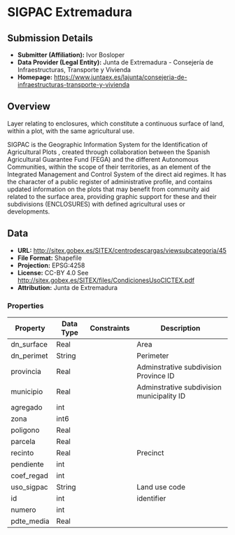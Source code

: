# SIGPAC Extremadura

## Submission Details

- **Submitter (Affiliation):** Ivor Bosloper
- **Data Provider (Legal Entity):** Junta de Extremadura - Consejería de Infraestructuras, Transporte y Vivienda
- **Homepage:** https://www.juntaex.es/lajunta/consejeria-de-infraestructuras-transporte-y-vivienda

## Overview

Layer relating to enclosures, which constitute a continuous surface of land, within a plot, with the same agricultural use.

SIGPAC is the Geographic Information System for the Identification of Agricultural Plots , 
created through collaboration between the Spanish Agricultural Guarantee Fund (FEGA) and 
the different Autonomous Communities, within the scope of their territories, as an element 
of the Integrated Management and Control System of the direct aid regimes. It has the character 
of a public register of administrative profile, and contains updated information on the 
plots that may benefit from community aid related to the surface area, providing graphic 
support for these and their subdivisions (ENCLOSURES) with defined agricultural uses or 
developments.

## Data

- **URL:** http://sitex.gobex.es/SITEX/centrodescargas/viewsubcategoria/45
- **File Format:** Shapefile
- **Projection:** EPSG:4258
- **License:** CC-BY 4.0 See http://sitex.gobex.es/SITEX/files/CondicionesUsoCICTEX.pdf
- **Attribution:** Junta de Extremadura

### Properties

| Property    | Data Type | Constraints | Description                               |
|-------------|-----------|-------------|-------------------------------------------|
| dn_surface  | Real      |             | Area                                      |
| dn_perimet  | String    |             | Perimeter                                 |
| provincia   | Real      |             | Adminstrative subdivision Province ID     |
| municipio   | Real      |             | Adminstrative subdivision municipality ID |
| agregado    | int       |             |                                           |
| zona        | int6      |             |                                           |
| poligono    | Real      |             |                                           |
| parcela     | Real      |             |                                           |
| recinto     | Real      |             | Precinct                                  |
| pendiente   | int       |             |                                           |
| coef_regad  | int       |             |                                           |
| uso_sigpac  | String    |             | Land use code                             |
| id          | int       |             | identifier                                |
| numero      | int       |             |                                           |
| pdte_media  | Real      |             |                                           |
